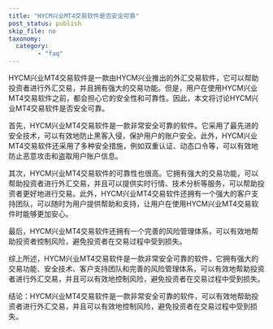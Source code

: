 ```yaml
---
title: "HYCM兴业MT4交易软件是否安全可靠"
post_status: publish
skip_file: no
taxonomy:
  category:
        - "faq"
---
```


HYCM兴业MT4交易软件是一款由HYCM兴业推出的外汇交易软件，它可以帮助投资者进行外汇交易，并且拥有强大的交易功能。但是，用户在使用HYCM兴业MT4交易软件之前，都会担心它的安全性和可靠性。因此，本文将讨论HYCM兴业MT4交易软件是否安全可靠。

首先，HYCM兴业MT4交易软件是一款非常安全可靠的软件。它采用了最先进的安全技术，可以有效地防止黑客入侵，保护用户的账户安全。此外，HYCM兴业MT4交易软件还采用了多种安全措施，例如双重认证、动态口令等，可以有效地防止恶意攻击和盗取用户账户信息。

其次，HYCM兴业MT4交易软件的可靠性也很高。它拥有强大的交易功能，可以帮助投资者进行外汇交易，并且可以提供实时行情、技术分析等服务，可以帮助投资者更好地进行交易。此外，HYCM兴业MT4交易软件还拥有一个强大的客户支持团队，可以随时为用户提供帮助和支持，让用户在使用HYCM兴业MT4交易软件时能够更加安心。

最后，HYCM兴业MT4交易软件还拥有一个完善的风险管理体系，可以有效地帮助投资者控制风险，避免投资者在交易过程中受到损失。

综上所述，HYCM兴业MT4交易软件是一款非常安全可靠的软件，它拥有强大的交易功能、安全技术、客户支持团队和完善的风险管理体系，可以有效地帮助投资者进行外汇交易，并且可以有效地控制风险，避免投资者在交易过程中受到损失。

结论：HYCM兴业MT4交易软件是一款非常安全可靠的软件，可以有效地帮助投资者进行外汇交易，并且可以有效地控制风险，避免投资者在交易过程中受到损失。
